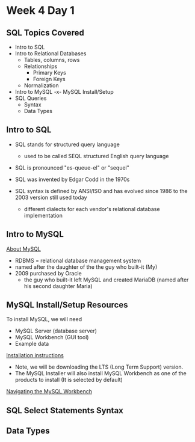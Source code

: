 # Week 4 Day 1

## SQL Topics Covered

- Intro to SQL
- Intro to Relational Databases
  - Tables, columns, rows
  - Relationships
    - Primary Keys
    - Foreign Keys
  - Normalization
- Intro to MySQL
  -x- MySQL Install/Setup
- SQL Queries
  - Syntax
  - Data Types


## Intro to SQL

- SQL stands for structured query language
  - used to be called SEQL structured English query language

- SQL is pronounced "es-queue-el" or "sequel"

- SQL was invented by Edgar Codd in the 1970s

- SQL syntax is defined by ANSI/ISO and has evolved since 1986 to the 2003 version still used today
  - different dialects for each vendor's relational database implementation

## Intro to MySQL

[About MySQL](https://dev.mysql.com/doc/refman/8.4/en/what-is-mysql.html)

- RDBMS = relational database management system
- named after the daughter of the the guy who built-it (My)
- 2009 purchased by Oracle
  - the guy who built-it left MySQL and created MariaDB (named after his second daughter Maria)

## MySQL Install/Setup Resources

To install MySQL, we will need
- MySQL Server (database server)
- MySQL Workbench (GUI tool)
- Example data 

[Installation instructions](https://dev.mysql.com/doc/refman/8.4/en/installing.html)

- Note, we will be downloading the LTS (Long Term Support) version.
- The MySQL Installer will also install MySQL Workbench as one of the products to install (It is selected by default)

[Navigating the MySQL Workbench](https://dev.mysql.com/doc/workbench/en/wb-sql-editor-query-panel.html)


## SQL Select Statements Syntax

## Data Types

